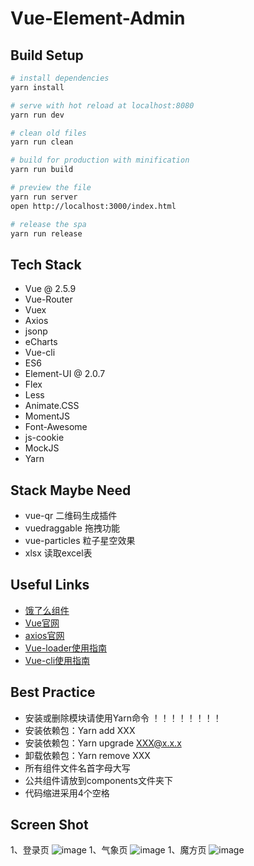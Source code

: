 # Vue-Element-Admin

## Build Setup

``` bash
# install dependencies
yarn install

# serve with hot reload at localhost:8080
yarn run dev

# clean old files
yarn run clean

# build for production with minification
yarn run build

# preview the file
yarn run server
open http://localhost:3000/index.html

# release the spa
yarn run release

```

## Tech Stack
* Vue @ 2.5.9
* Vue-Router
* Vuex
* Axios
* jsonp
* eCharts
* Vue-cli
* ES6
* Element-UI @ 2.0.7
* Flex
* Less
* Animate.CSS
* MomentJS
* Font-Awesome
* js-cookie
* MockJS
* Yarn

## Stack Maybe Need
* vue-qr  二维码生成插件
* vuedraggable  拖拽功能
* vue-particles  粒子星空效果
* xlsx  读取excel表

## Useful Links
* [饿了么组件](http://element.eleme.io/#/zh-CN/component/installation)
* [Vue官网](https://cn.vuejs.org/v2/guide/)
* [axios官网](https://github.com/mzabriskie/axios)
* [Vue-loader使用指南](http://vue-loader.vuejs.org/en/)
* [Vue-cli使用指南](http://vuejs-templates.github.io/webpack/)


## Best Practice
* 安装或删除模块请使用Yarn命令 ！！！！！！！！
* 安装依赖包：Yarn add XXX
* 安装依赖包：Yarn upgrade XXX@x.x.x
* 卸载依赖包：Yarn remove XXX
* 所有组件文件名首字母大写
* 公共组件请放到components文件夹下
* 代码缩进采用4个空格

## Screen Shot

1、登录页
![image](https://github.com/jasonBai007/vue-seed/raw/master/screenshot/login.jpg)
1、气象页
![image](https://github.com/jasonBai007/vue-seed/raw/master/screenshot/weather.png)
1、魔方页
![image](https://github.com/jasonBai007/vue-seed/raw/master/screenshot/cube.png)
